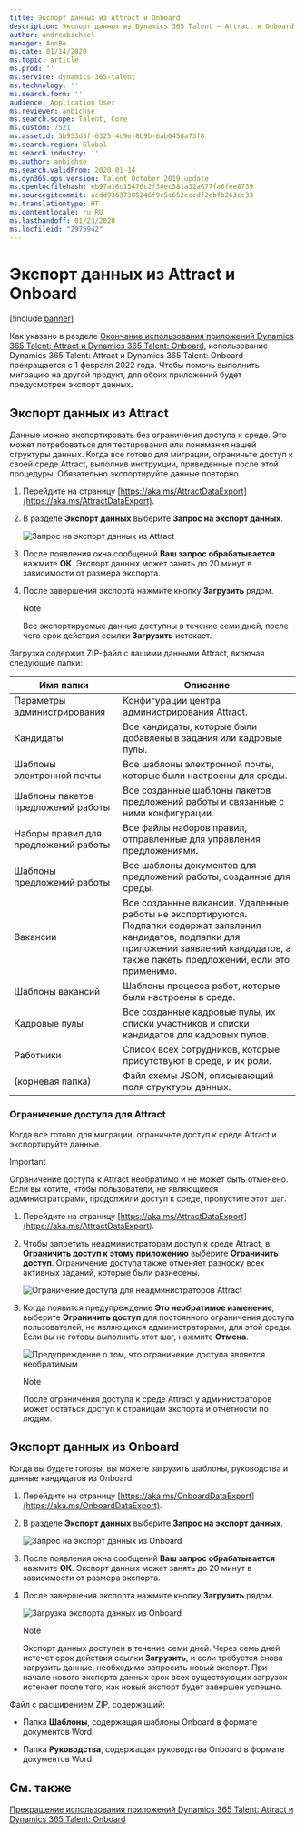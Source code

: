 ```yaml
---
title: Экспорт данных из Attract и Onboard
description: Экспорт данных из Dynamics 365 Talent — Attract и Onboard.
author: andreabichsel
manager: AnnBe
ms.date: 01/14/2020
ms.topic: article
ms.prod: ''
ms.service: dynamics-365-talent
ms.technology: ''
ms.search.form: ''
audience: Application User
ms.reviewer: anbichse
ms.search.scope: Talent, Core
ms.custom: 7521
ms.assetid: 3b953d5f-6325-4c9e-8b9b-6ab0458a73f8
ms.search.region: Global
ms.search.industry: ''
ms.author: anbichse
ms.search.validFrom: 2020-01-14
ms.dyn365.ops.version: Talent October 2019 update
ms.openlocfilehash: eb97a16c15476c2f34ec581a32a677fa6fee8739
ms.sourcegitcommit: acdd93637385246f9c5c652cccdf2cbfb263cc33
ms.translationtype: HT
ms.contentlocale: ru-RU
ms.lasthandoff: 01/23/2020
ms.locfileid: "2975942"
---
```

# <a name="export-data-from-attract-and-onboard"></a>Экспорт данных из Attract и Onboard

[!include [banner](includes/banner.md)]

Как указано в разделе [Окончание использования приложений Dynamics 365 Talent: Attract и Dynamics 365 Talent: Onboard](https://community.dynamics.com/365/talent/b/dynamics365fortalent/posts/retiring-dynamics-365-talent-attract-and-onboard-apps), использование Dynamics 365 Talent: Attract и Dynamics 365 Talent: Onboard прекращается с 1 февраля 2022 года. Чтобы помочь выполнить миграцию на другой продукт, для обоих приложений будет предусмотрен экспорт данных.

## <a name="export-data-from-attract"></a>Экспорт данных из Attract

Данные можно экспортировать без ограничения доступа к среде. Это может потребоваться для тестирования или понимания нашей структуры данных. Когда все готово для миграции, ограничьте доступ к своей среде Attract, выполнив инструкции, приведенные после этой процедуры. Обязательно экспортируйте данные повторно. 

1. Перейдите на страницу [https://aka.ms/AttractDataExport](https://aka.ms/AttractDataExport).

2. В разделе **Экспорт данных** выберите **Запрос на экспорт данных**.

   ![[Запрос на экспорт данных из Attract](./media/attract-onboard-export-data-attract-request.png)](./media/attract-onboard-export-data-attract-request.png)

3. После появления окна сообщений **Ваш запрос обрабатывается** нажмите **ОК**. Экспорт данных может занять до 20 минут в зависимости от размера экспорта.

4. После завершения экспорта нажмите кнопку **Загрузить** рядом. 

   >[!NOTE]
   >Все экспортируемые данные доступны в течение семи дней, после чего срок действия ссылки **Загрузить** истекает.</br>
   
Загрузка содержит ZIP-файл с вашими данными Attract, включая следующие папки:

| Имя папки | Описание |
| --- | --- |
| Параметры администрирования | Конфигурации центра администрирования Attract. |
| Кандидаты | Все кандидаты, которые были добавлены в задания или кадровые пулы. |
| Шаблоны электронной почты | Все шаблоны электронной почты, которые были настроены для среды. |
| Шаблоны пакетов предложений работы | Все созданные шаблоны пакетов предложений работы и связанные с ними конфигурации. |
| Наборы правил для предложений работы |  Все файлы наборов правил, отправленные для управления предложениями. |
| Шаблоны предложений работы | Все шаблоны документов для предложений работы, созданные для среды. |
| Вакансии | Все созданные вакансии. Удаленные работы не экспортируются. Подпапки содержат заявления кандидатов, подпапки для приложении заявлений кандидатов, а также пакеты предложений, если это применимо. |
| Шаблоны вакансий | Шаблоны процесса работ, которые были настроены в среде. |
| Кадровые пулы | Все созданные кадровые пулы, их списки участников и списки кандидатов для кадровых пулов. |
| Работники | Список всех сотрудников, которые присутствуют в среде, и их роли. |
| (корневая папка) | Файл схемы JSON, описывающий поля структуры данных. |

### <a name="restrict-access-to-attract"></a>Ограничение доступа для Attract

Когда все готово для миграции, ограничьте доступ к среде Attract и экспортируйте данные.

>[!IMPORTANT]
>Ограничение доступа к Attract необратимо и не может быть отменено. Если вы хотите, чтобы пользователи, не являющиеся администраторами, продолжили доступ к среде, пропустите этот шаг.

1. Перейдите на страницу [https://aka.ms/AttractDataExport](https://aka.ms/AttractDataExport).

2. Чтобы запретить неадминистраторам доступ к среде Attract, в **Ограничить доступ к этому приложению** выберите **Ограничить доступ**. Ограничение доступа также отменяет разноску всех активных заданий, которые были разнесены.

   ![[Ограничение доступа для неадминистраторов Attract](./media/attract-onboard-export-data-attract-restrict-access.png)](./media/attract-onboard-export-data-attract-restrict-access.png)

3. Когда появится предупреждение **Это необратимое изменение**, выберите **Ограничить доступ** для постоянного ограничения доступа пользователей, не являющихся администраторами, для этой среды. Если вы не готовы выполнить этот шаг, нажмите **Отмена**.

   ![[Предупреждение о том, что ограничение доступа является необратимым](./media/attract-onboard-export-data-attract-warning.png)](./media/attract-onboard-export-data-attract-warning.png)

   >[!NOTE]
   >После ограничения доступа к среде Attract у администраторов может остаться доступ к страницам экспорта и отчетности по людям.

## <a name="export-data-from-onboard"></a>Экспорт данных из Onboard

Когда вы будете готовы, вы можете загрузить шаблоны, руководства и данные кандидатов из Onboard.

1. Перейдите на страницу [https://aka.ms/OnboardDataExport](https://aka.ms/OnboardDataExport).

2. В разделе **Экспорт данных** выберите **Запрос на экспорт данных**. 

   ![[Запрос на экспорт данных из Onboard](./media/attract-onboard-export-data-onboard-request.png)](./media/attract-onboard-export-data-onboard-request.png)

3. После появления окна сообщений **Ваш запрос обрабатывается** нажмите **ОК**. Экспорт данных может занять до 20 минут в зависимости от размера экспорта.

4. После завершения экспорта нажмите кнопку **Загрузить** рядом. 

   ![[Загрузка экспорта данных из Onboard](./media/attract-onboard-export-data-onboard-download.png)](./media/attract-onboard-export-data-onboard-download.png)

   >[!NOTE]
   >Экспорт данных доступен в течение семи дней. Через семь дней истечет срок действия ссылки **Загрузить**, и если требуется снова загрузить данные, необходимо запросить новый экспорт. При начале нового экспорта данных срок всех существующих загрузок истекает после того, как новый экспорт будет завершен успешно.

Файл с расширением ZIP, содержащий:

- Папка **Шаблоны**, содержащая шаблоны Onboard в формате документов Word.

- Папка **Руководства**, содержащая руководства Onboard в формате документов Word.

## <a name="see-also"></a>См. также

[Прекращение использования приложений Dynamics 365 Talent: Attract и Dynamics 365 Talent: Onboard](https://community.dynamics.com/365/talent/b/dynamics365fortalent/posts/retiring-dynamics-365-talent-attract-and-onboard-apps)